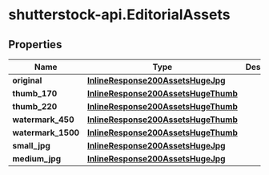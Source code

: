 # shutterstock-api.EditorialAssets

## Properties
Name | Type | Description | Notes
------------ | ------------- | ------------- | -------------
**original** | [**InlineResponse200AssetsHugeJpg**](InlineResponse200AssetsHugeJpg.md) |  | [optional] 
**thumb_170** | [**InlineResponse200AssetsHugeThumb**](InlineResponse200AssetsHugeThumb.md) |  | [optional] 
**thumb_220** | [**InlineResponse200AssetsHugeThumb**](InlineResponse200AssetsHugeThumb.md) |  | [optional] 
**watermark_450** | [**InlineResponse200AssetsHugeThumb**](InlineResponse200AssetsHugeThumb.md) |  | [optional] 
**watermark_1500** | [**InlineResponse200AssetsHugeThumb**](InlineResponse200AssetsHugeThumb.md) |  | [optional] 
**small_jpg** | [**InlineResponse200AssetsHugeJpg**](InlineResponse200AssetsHugeJpg.md) |  | [optional] 
**medium_jpg** | [**InlineResponse200AssetsHugeJpg**](InlineResponse200AssetsHugeJpg.md) |  | [optional] 


